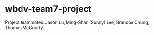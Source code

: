 # wbdv-team7-project
Project teammates: Jason Lu, Ming-Shan (Sunny) Lee, Brandon Chung, Thomas McGourty 
